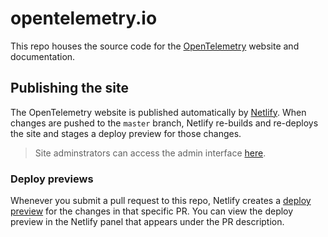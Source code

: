 # opentelemetry.io

This repo houses the source code for the [OpenTelemetry](https://opentelemetry.io) website and documentation.

## Publishing the site

The OpenTelemetry website is published automatically by [Netlify](https://netlify.com). When changes are pushed to the `master` branch, Netlify re-builds and re-deploys the site and stages a deploy preview for those changes.

> Site adminstrators can access the admin interface [here](https://app.netlify.com/sites/opentelemetry/overview).

### Deploy previews

Whenever you submit a pull request to this repo, Netlify creates a [deploy preview](https://www.netlify.com/blog/2016/07/20/introducing-deploy-previews-in-netlify/) for the changes in that specific PR. You can view the deploy preview in the Netlify panel that appears under the PR description.
